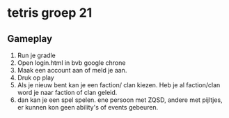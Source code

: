 # tetris groep 21
 
## Gameplay

1. Run je gradle
2. Open login.html in bvb google chrone
3. Maak een account aan of meld je aan.
4. Druk op play
5. Als je nieuw bent kan je een faction/ clan kiezen. Heb je al faction/clan word je naar faction of clan geleid.
6. dan kan je een spel spelen. ene persoon met ZQSD, andere met pijltjes, er kunnen kon geen ability's of events gebeuren.
 